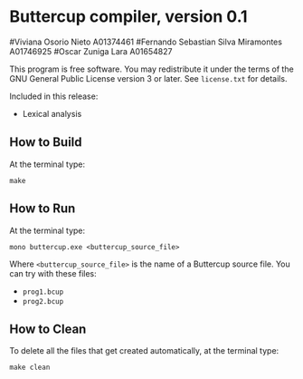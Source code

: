 # Buttercup compiler, version 0.1

#Viviana Osorio Nieto A01374461
#Fernando Sebastian Silva Miramontes A01746925
#Oscar Zuniga Lara A01654827


This program is free software. You may redistribute it under the terms of the GNU General Public License version 3 or later. See `license.txt` for details.

Included in this release:

* Lexical analysis

## How to Build

At the terminal type:

    make

## How to Run

At the terminal type:

    mono buttercup.exe <buttercup_source_file>

Where `<buttercup_source_file>` is the name of a Buttercup source file. You can try with these files:

* `prog1.bcup`
* `prog2.bcup`

## How to Clean

To delete all the files that get created automatically, at the terminal type:

    make clean
